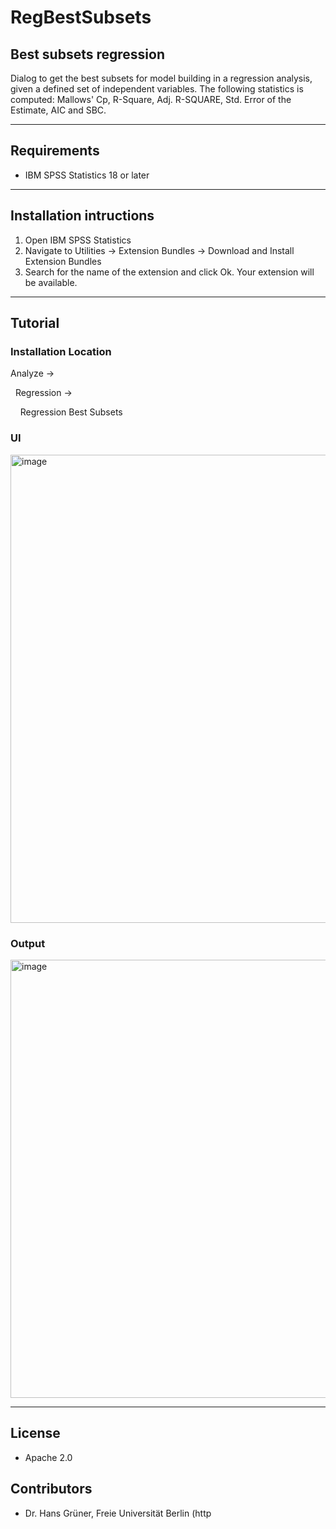 # RegBestSubsets
## Best subsets regression
Dialog to get the best subsets for model building in a regression analysis, given a defined set of independent variables. The following statistics is computed: Mallows' Cp, R-Square, Adj. R-SQUARE, Std. Error of the Estimate, AIC and SBC.

---
Requirements
----
- IBM SPSS Statistics 18 or later

---
Installation intructions
----
1. Open IBM SPSS Statistics
2. Navigate to Utilities -> Extension Bundles -> Download and Install Extension Bundles
3. Search for the name of the extension and click Ok. Your extension will be available.


---
Tutorial
----

### Installation Location

Analyze →

&nbsp;&nbsp;Regression →

&nbsp;&nbsp;&nbsp;&nbsp;Regression Best Subsets 

### UI
<img width="749" alt="image" src="https://user-images.githubusercontent.com/19230800/196477491-2056ac4c-3dc2-4706-b61e-574cb52d9036.png">

### Output
<img width="701" alt="image" src="https://user-images.githubusercontent.com/19230800/196477787-4d7459dd-365b-45de-8de3-a1dfd2ed380f.png">

---
License
----

- Apache 2.0
                              
Contributors
----

  - Dr. Hans Grüner, Freie Universität Berlin (http

